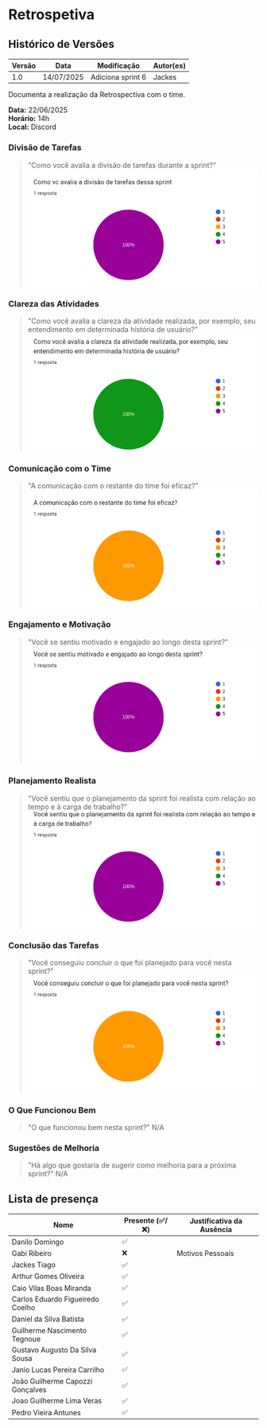 # Retrospetiva

## Histórico de Versões

| Versão | Data       | Modificação       | Autor(es) |
| ------ | ---------- | ----------------- | --------- |
| 1.0    | 14/07/2025 | Adiciona sprint 6 |  Jackes   |

Documenta a realização da Retrospectiva com o time.

**Data:** 22/06/2025      
**Horário:** 14h         
**Local:** Discord 

### Divisão de Tarefas
>"Como você avalia a divisão de tarefas durante a sprint?"
![retro](../../assets/images/sprint/sprint-6/5.png)


### Clareza das Atividades
>"Como você avalia a clareza da atividade realizada, por exemplo, seu entendimento em determinada história de usuário?"
![retro](../../assets/images/sprint/sprint-6/4.png)


### Comunicação com o Time
>"A comunicação com o restante do time foi eficaz?"
![retro](../../assets/images/sprint/sprint-6/3.png)


### Engajamento e Motivação
>"Você se sentiu motivado e engajado ao longo desta sprint?"
![retro](../../assets/images/sprint/sprint-6/2.png)


### Planejamento Realista
>"Você sentiu que o planejamento da sprint foi realista com relação ao tempo e à carga de trabalho?"
![retro](../../assets/images/sprint/sprint-6/1.png)


### Conclusão das Tarefas
>"Você conseguiu concluir o que foi planejado para você nesta sprint?"
![retro](../../assets/images/sprint/sprint-6/0.png)


### O Que Funcionou Bem
>"O que funcionou bem nesta sprint?"
N/A


### Sugestões de Melhoria
>"Há algo que gostaria de sugerir como melhoria para a próxima sprint?"
N/A



## Lista de presença

| Nome                             | Presente (✅/❌) | Justificativa da Ausência |
| -------------------------------- | -------------- | ------------------------- |
| Danilo Domingo                   | ✅              |                           |
| Gabi Ribeiro                     | ❌              | Motivos Pessoais          |
| Jackes Tiago                     | ✅              |                           |
| Arthur Gomes Oliveira            | ✅              |                           |
| Caio Vilas Boas Miranda          | ✅              |                           |
| Carlos Eduardo Figueiredo Coelho | ✅              |                           |
| Daniel da Silva Batista          | ✅              |                           |
| Guilherme Nascimento Tegnoue     | ✅              |                           |
| Gustavo Augusto Da Silva Sousa   | ✅              |                           |
| Janio Lucas Pereira Carrilho     | ✅              |                           |
| João Guilherme Capozzi Gonçalves | ✅              |                           |
| Joao Guilherme Lima Veras        | ✅              |                           |
| Pedro Vieira Antunes             | ✅              |                           |
